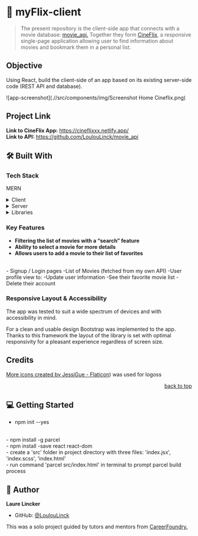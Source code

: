 # 📖 myFlix-client

> The present repository is the client-side app that connects with a movie database: <a href="https://github.com/LoulouLinck/movie_api">movie_api.</a>
> Together they form <a href="https://cineflixxx.netlify.app/">CineFlix</a>, a responsive single-page application allowing user to find information about movies and bookmark them in a personal list. 

## Objective
Using React, build the client-side of an app based on its existing server-side code (REST API and database).

![app-screenshot](.//src/components/img/Screenshot Home Cineflix.png)

## Project Link
**Link to CineFlix App:** https://cineflixxx.netlify.app/
<br>
**Link to API:** https://github.com/LoulouLinck/movie_api

## 🛠 Built With

### Tech Stack
MERN
<details>
  <summary>Client</summary>
  <ul>
    <li>MongoDB</li>
    <li>Express</li>
    <li>React</li>
    <li>Node.js</li>
    <br>
    <li>Parcel (build tool)</li>
    <li>JSX</li>
    <li>Vanilla JS</li>
    <li>HTML</li>
    <li>CSS</li>
    <li></li>
     <li>bootstrap</li>
     <li>react-bootstrap</li>
     <li>react-router</li>
     <li>react-dom</li>
     <li>react-router-dom</li>
  </ul>
</details>

<details>
  <summary>Server</summary>
  <ul>
    <li><a href="https://pokeapi.co/">MongoDB Atlas Database</a></li>
  </ul>
</details>

<details>
  <summary>Libraries</summary>
  <ul>
<!--     <li><a href="https://"></a></li>  -->
    <li><a href="https://getbootstrap.com/">Bootstrap</a></li>
  </ul>
</details>

<!-- <details>
  <summary></summary>
  <ul>
    <li><a href="https://"></a></li> 
    <li><a href=""></a></li>
  </ul>
</details> -->

 <!-- Features -->

### Key Features 
 
- **Filtering the list of movies with a “search” feature**
- **Ability to select a movie for more details**
- **Allows users to add a movie to their list of favorites**
<br>
- Signup / Login pages
-List of Movies (fetched from my own API)
-User profile view to:
-Update user information
-See their favorite movie list
-Delete their account

<br>

<!-- ![](./img/....png)
<br>
![](./img/....png) -->

### Responsive Layout & Accessibility

The app was tested to suit a wide spectrum of devices and with accessibility in mind.
<!-- <br>
Components incuding the modal and navigation bar are accessible to screen readers.
<br> -->
For a clean and usable design Bootstrap was implemented to the app. Thanks to this framework the layout of the library is set with optimal responsivity for a pleasant experience regardless of screen size.

## Credits

<a href="https://www.flaticon.com/free-icons/more" title="more icons">More icons created by JessiGue - Flaticon</a>) was used for logoss

<p align="right"><a href="#readme-top">back to top</a></p>

<!-- GETTING STARTED -->

## 💻 Getting Started 

- npm init --yes
<br>
- npm install -g parcel
<br>
- npm install -save react react-dom
<br>
- create a 'src' folder in project directory with three files: 'index.jsx', 'index.scss', 'index.html'
<br>
- run command 'parcel src/index.html' in terminal to prompt parcel build process

## 👥 Author <a name="authors"></a>

**Laure Lincker**

- GitHub: [@LoulouLinck](https://github.com/LoulouLinck)

This was a solo project guided by tutors and mentors from <a href="https://careerfoundry.com/en/courses/become-a-web-developer/">CareerFoundry.</a>
